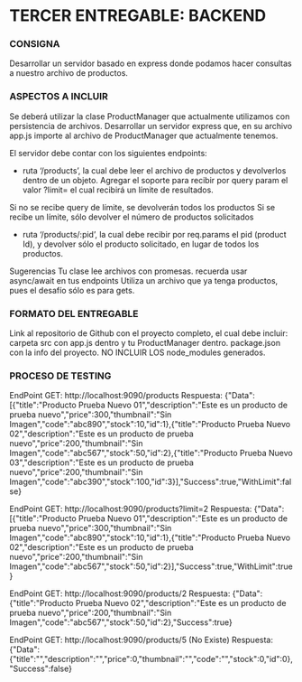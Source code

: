 # TERCER ENTREGABLE: BACKEND

### CONSIGNA

Desarrollar un servidor basado en express donde podamos hacer consultas a nuestro archivo de productos.


### ASPECTOS A INCLUIR

Se deberá utilizar la clase ProductManager que actualmente utilizamos con persistencia de archivos. 
Desarrollar un servidor express que, en su archivo app.js importe al archivo de ProductManager que actualmente tenemos.

El servidor debe contar con los siguientes endpoints:

- ruta ‘/products’, la cual debe leer el archivo de productos y devolverlos dentro de un objeto. Agregar el soporte para recibir por query param el valor ?limit= el cual recibirá un límite de resultados.

Si no se recibe query de límite, se devolverán todos los productos
Si se recibe un límite, sólo devolver el número de productos solicitados

- ruta ‘/products/:pid’, la cual debe recibir por req.params el pid (product Id), y devolver sólo el producto solicitado, en lugar de todos los productos. 

Sugerencias
Tu clase lee archivos con promesas. recuerda usar async/await en tus endpoints
Utiliza un archivo que ya tenga productos, pues el desafío sólo es para gets. 


### FORMATO DEL ENTREGABLE

Link al repositorio de Github con el proyecto completo, el cual debe incluir:
carpeta src con app.js dentro y tu ProductManager dentro.
package.json con la info del proyecto.
NO INCLUIR LOS node_modules generados.


### PROCESO DE TESTING

EndPoint GET: http://localhost:9090/products
Respuesta: 
{"Data":[{"title":"Producto Prueba Nuevo 01","description":"Este es un producto de prueba nuevo","price":300,"thumbnail":"Sin Imagen","code":"abc890","stock":10,"id":1},{"title":"Producto Prueba Nuevo 02","description":"Este es un producto de prueba nuevo","price":200,"thumbnail":"Sin Imagen","code":"abc567","stock":50,"id":2},{"title":"Producto Prueba Nuevo 03","description":"Este es un producto de prueba nuevo","price":200,"thumbnail":"Sin Imagen","code":"abc390","stock":100,"id":3}],"Success":true,"WithLimit":false}

EndPoint GET: http://localhost:9090/products?limit=2
Respuesta:
{"Data":[{"title":"Producto Prueba Nuevo 01","description":"Este es un producto de prueba nuevo","price":300,"thumbnail":"Sin Imagen","code":"abc890","stock":10,"id":1},{"title":"Producto Prueba Nuevo 02","description":"Este es un producto de prueba nuevo","price":200,"thumbnail":"Sin Imagen","code":"abc567","stock":50,"id":2}],"Success":true,"WithLimit":true}

EndPoint GET: http://localhost:9090/products/2
Respuesta:
{"Data":{"title":"Producto Prueba Nuevo 02","description":"Este es un producto de prueba nuevo","price":200,"thumbnail":"Sin Imagen","code":"abc567","stock":50,"id":2},"Success":true}

EndPoint GET: http://localhost:9090/products/5  (No Existe)
Respuesta:
{"Data":{"title":"","description":"","price":0,"thumbnail":"","code":"","stock":0,"id":0},"Success":false}

